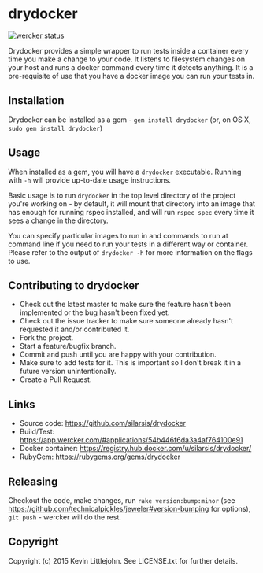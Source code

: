 # drydocker

[![wercker status](https://app.wercker.com/status/b00d4339862ef12b880f0022b6d20b2a/m "wercker status")](https://app.wercker.com/project/bykey/b00d4339862ef12b880f0022b6d20b2a)

Drydocker provides a simple wrapper to run tests inside a container every
time you make a change to your code. It listens to filesystem changes on your
host and runs a docker command every time it detects anything. It is a
pre-requisite of use that you have a docker image you can run your tests in.

## Installation

Drydocker can be installed as a gem - `gem install drydocker` (or, on OS X,
`sudo gem install drydocker`)

## Usage

When installed as a gem, you will have a `drydocker` executable. Running with
`-h` will provide up-to-date usage instructions.

Basic usage is to run `drydocker` in the top level directory of the project
you're working on - by default, it will mount that directory into an image
that has enough for running rspec installed, and will run `rspec spec` every
time it sees a change in the directory.

You can specify particular images to run in and commands to run at command line
if you need to run your tests in a different way or container. Please refer to
the output of `drydocker -h` for more information on the flags to use.

## Contributing to drydocker

* Check out the latest master to make sure the feature hasn't been implemented or the bug hasn't been fixed yet.
* Check out the issue tracker to make sure someone already hasn't requested it and/or contributed it.
* Fork the project.
* Start a feature/bugfix branch.
* Commit and push until you are happy with your contribution.
* Make sure to add tests for it. This is important so I don't break it in a future version unintentionally.
* Create a Pull Request.

## Links

* Source code:      <https://github.com/silarsis/drydocker>
* Build/Test:       <https://app.wercker.com/#applications/54b446f6da3a4af764100e91>
* Docker container: <https://registry.hub.docker.com/u/silarsis/drydocker/>
* RubyGem:          <https://rubygems.org/gems/drydocker>

## Releasing

Checkout the code, make changes, run `rake version:bump:minor`
(see <https://github.com/technicalpickles/jeweler#version-bumping> for options),
`git push` - wercker will do the rest.

## Copyright

Copyright (c) 2015 Kevin Littlejohn. See LICENSE.txt for
further details.
